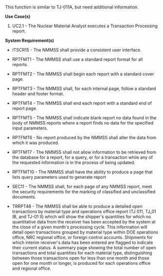 This function is similar to TJ-011A, but need additional information.

**Use Case(s)**

1. UC2.1 - The Nuclear Material Analyst executes a Transaction Processing report.

**System Requirement(s)**

- ITSCR15 - The NMMSS shall provide a consistent user interface.

- RPTFMT1 - The NMMSS shall use a standard report format for all reports.

- RPTFMT2 - The NMMSS shall begin each report with a standard cover page.

- RPTFMT3 - The NMMSS shall, for each internal page, follow a standard header and footer format.

- RPTFMT4 - The NMMSS shall end each report with a standard end of report page.

- RPTFMT5 - The NMMSS shall indicate blank report no data found in the body of NMMSS reports where a report finds no data for the specified input parameters.

- RPTFMT6 - No report produced by the NMMSS shall alter the data from which it was produced.

- RPTFMT7 - The NMMSS shall not allow information to be retrieved from the database for a report, for a query, or for a transaction while any of the requested information is in the process of being updated.

- RPTFMT10 - The NMMSS shall have the ability to produce a page that lists query parameters used to generate report

- SEC11 - The NMMSS shall, for each page of any NMMSS report, meet the security requirements for the marking of classified and unclassified documents.

- TRRPT48 - The NMMSS shall be able to produce a detailed open transactions by material type and operations office report (TJ 011, TJ_01 IB, and TJ-01 II) which will show the shipper's quantities for which no quantitative data from the receiver has been accepted by the system at the close of a given month's processing cycle. This information will detail open transactions grouped by material type within DOE operations office, NRC regional office, or foreign control accounts. Shipments for which interim receiver's data has been entered are flagged to indicate their current status. A summary page showing the total number of open transactions and total quantities for each material type, distinguishing between those transactions open for less than one month and those open for one month or longer, is produced for each operations office and regional office.